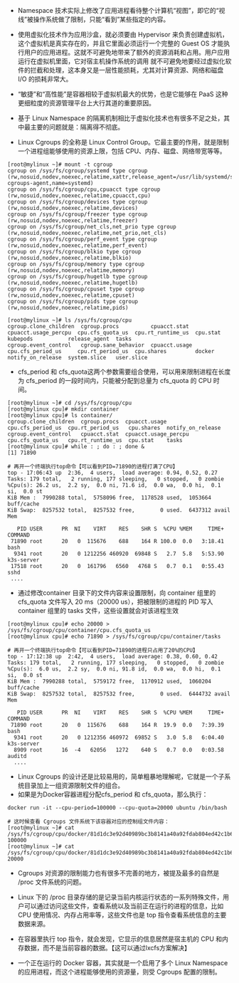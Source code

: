 - Namespace 技术实际上修改了应用进程看待整个计算机“视图”，即它的“视线”被操作系统做了限制，只能“看到”某些指定的内容。
- 使用虚拟化技术作为应用沙盒，就必须要由 Hypervisor 来负责创建虚拟机，这个虚拟机是真实存在的，并且它里面必须运行一个完整的
  Guest OS 才能执行用户的应用进程。这就不可避免地带来了额外的资源消耗和占用。用户应用运行在虚拟机里面，它对宿主机操作系统的调用
  就不可避免地要经过虚拟化软件的拦截和处理，这本身又是一层性能损耗，尤其对计算资源、网络和磁盘 I/O 的损耗非常大。
- “敏捷”和“高性能”是容器相较于虚拟机最大的优势，也是它能够在 PaaS 这种更细粒度的资源管理平台上大行其道的重要原因。
- 基于 Linux Namespace 的隔离机制相比于虚拟化技术也有很多不足之处，其中最主要的问题就是：隔离得不彻底。


- Linux Cgroups 的全称是 Linux Control Group。它最主要的作用，就是限制一个进程组能够使用的资源上限，包括 CPU、内存、磁盘、网络带宽等等。

```shell
[root@mylinux ~]# mount -t cgroup
cgroup on /sys/fs/cgroup/systemd type cgroup (rw,nosuid,nodev,noexec,relatime,xattr,release_agent=/usr/lib/systemd/systemd-cgroups-agent,name=systemd)
cgroup on /sys/fs/cgroup/cpu,cpuacct type cgroup (rw,nosuid,nodev,noexec,relatime,cpuacct,cpu)
cgroup on /sys/fs/cgroup/devices type cgroup (rw,nosuid,nodev,noexec,relatime,devices)
cgroup on /sys/fs/cgroup/freezer type cgroup (rw,nosuid,nodev,noexec,relatime,freezer)
cgroup on /sys/fs/cgroup/net_cls,net_prio type cgroup (rw,nosuid,nodev,noexec,relatime,net_prio,net_cls)
cgroup on /sys/fs/cgroup/perf_event type cgroup (rw,nosuid,nodev,noexec,relatime,perf_event)
cgroup on /sys/fs/cgroup/blkio type cgroup (rw,nosuid,nodev,noexec,relatime,blkio)
cgroup on /sys/fs/cgroup/memory type cgroup (rw,nosuid,nodev,noexec,relatime,memory)
cgroup on /sys/fs/cgroup/hugetlb type cgroup (rw,nosuid,nodev,noexec,relatime,hugetlb)
cgroup on /sys/fs/cgroup/cpuset type cgroup (rw,nosuid,nodev,noexec,relatime,cpuset)
cgroup on /sys/fs/cgroup/pids type cgroup (rw,nosuid,nodev,noexec,relatime,pids)

[root@mylinux ~]# ls /sys/fs/cgroup/cpu
cgroup.clone_children  cgroup.procs          cpuacct.stat   cpuacct.usage_percpu  cpu.cfs_quota_us  cpu.rt_runtime_us  cpu.stat  kubepods           release_agent  tasks
cgroup.event_control   cgroup.sane_behavior  cpuacct.usage  cpu.cfs_period_us     cpu.rt_period_us  cpu.shares         docker    notify_on_release  system.slice   user.slice
```

- cfs_period 和 cfs_quota这两个参数需要组合使用，可以用来限制进程在长度为 cfs_period 的一段时间内，只能被分配到总量为
  cfs_quota 的 CPU 时间。

```shell
[root@mylinux ~]# cd /sys/fs/cgroup/cpu
[root@mylinux cpu]# mkdir container
[root@mylinux cpu]# ls container/
cgroup.clone_children  cgroup.procs  cpuacct.usage         cpu.cfs_period_us  cpu.rt_period_us   cpu.shares  notify_on_release
cgroup.event_control   cpuacct.stat  cpuacct.usage_percpu  cpu.cfs_quota_us   cpu.rt_runtime_us  cpu.stat    tasks
[root@mylinux cpu]# while : ; do : ; done &
[1] 71890

# 再开一个终端执行top命令【可以看到PID=71890的进程打满了CPU】
top - 17:06:43 up  2:36,  4 users,  load average: 0.94, 0.52, 0.27
Tasks: 179 total,   2 running, 177 sleeping,   0 stopped,   0 zombie
%Cpu(s): 26.2 us,  2.2 sy,  0.0 ni, 71.6 id,  0.0 wa,  0.0 hi,  0.1 si,  0.0 st
KiB Mem :  7990288 total,  5758096 free,  1178528 used,  1053664 buff/cache
KiB Swap:  8257532 total,  8257532 free,        0 used.  6437312 avail Mem 

   PID USER      PR  NI    VIRT    RES    SHR S  %CPU %MEM     TIME+ COMMAND                                                                                                                  
 71890 root      20   0  115676    688    164 R 100.0  0.0   3:18.41 bash                                                                                                                     
  9341 root      20   0 1212256 460920  69848 S   2.7  5.8   5:53.90 k3s-server                                                                                                               
 17518 root      20   0  161796   6560   4768 S   0.7  0.1   0:55.43 sshd                                                                                                                     
 ....
```

- 通过修改container 目录下的文件内容来设置限制，向 container 组里的 cfs_quota 文件写入 20 ms（20000 us），把被限制的进程的
  PID 写入 container 组里的 tasks 文件，这些设置就会对该进程生效

```shell
[root@mylinux cpu]# echo 20000 > /sys/fs/cgroup/cpu/container/cpu.cfs_quota_us
[root@mylinux cpu]# echo 71890 > /sys/fs/cgroup/cpu/container/tasks

# 再开一个终端执行top命令【可以看到PID=71890的进程只占用了20%的CPU】
top - 17:12:38 up  2:42,  4 users,  load average: 0.38, 0.60, 0.42
Tasks: 179 total,   2 running, 177 sleeping,   0 stopped,   0 zombie
%Cpu(s):  6.0 us,  2.2 sy,  0.0 ni, 91.8 id,  0.0 wa,  0.0 hi,  0.1 si,  0.0 st
KiB Mem :  7990288 total,  5759172 free,  1170912 used,  1060204 buff/cache
KiB Swap:  8257532 total,  8257532 free,        0 used.  6444732 avail Mem 

   PID USER      PR  NI    VIRT    RES    SHR S  %CPU %MEM     TIME+ COMMAND                                                                                                                  
 71890 root      20   0  115676    688    164 R  19.9  0.0   7:39.39 bash                                                                                                                     
  9341 root      20   0 1212356 460972  69852 S   3.0  5.8   6:04.40 k3s-server                                                                                                               
  8909 root      16  -4   62056   1272    640 S   0.7  0.0   0:03.58 auditd    
  ....
```

- Linux Cgroups 的设计还是比较易用的，简单粗暴地理解呢，它就是一个子系统目录加上一组资源限制文件的组合。
- 如果是为Docker容器进程分配cfs_period 和 cfs_quota，那么执行：

```shell
docker run -it --cpu-period=100000 --cpu-quota=20000 ubuntu /bin/bash

# 这时候查看 Cgroups 文件系统下该容器对应的控制组文件内容：
[root@mylinux ~]# cat /sys/fs/cgroup/cpu/docker/81d1dc3e92d40989bc3b8141a40a92fdab804ed42c1b6e0ceb44a381c5cd5a1b/cpu.cfs_period_us 
100000
[root@mylinux ~]# cat /sys/fs/cgroup/cpu/docker/81d1dc3e92d40989bc3b8141a40a92fdab804ed42c1b6e0ceb44a381c5cd5a1b/cpu.cfs_quota_us 
20000
```

- Cgroups 对资源的限制能力也有很多不完善的地方，被提及最多的自然是 /proc 文件系统的问题。
- Linux 下的 /proc 目录存储的是记录当前内核运行状态的一系列特殊文件，用户可以通过访问这些文件，查看系统以及当前正在运行的进程的信息，比如
  CPU 使用情况、内存占用率等，这些文件也是 top 指令查看系统信息的主要数据来源。
- 在容器里执行 top 指令，就会发现，它显示的信息居然是宿主机的 CPU 和内存数据，而不是当前容器的数据。【这可以通过lxcfs方案解决】

- 一个正在运行的 Docker 容器，其实就是一个启用了多个 Linux Namespace 的应用进程，而这个进程能够使用的资源量，则受 Cgroups
  配置的限制。





